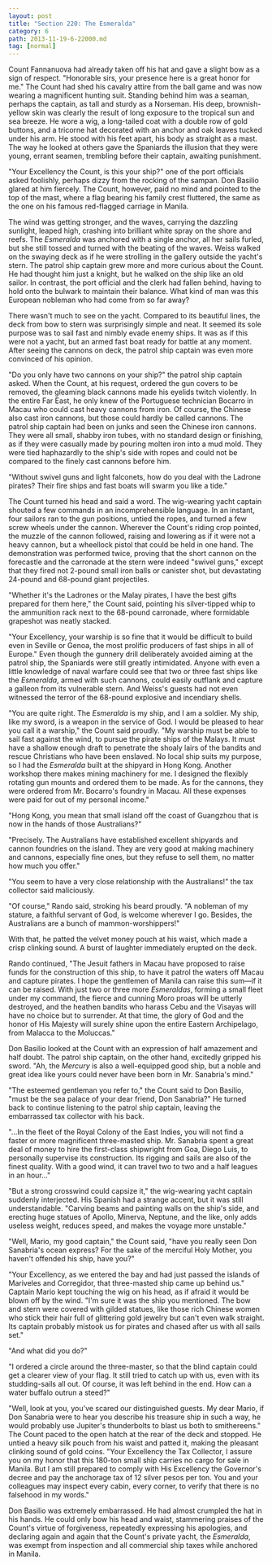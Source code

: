 ```yaml
---
layout: post
title: "Section 220: The Esmeralda"
category: 6
path: 2013-11-19-6-22000.md
tag: [normal]
---
```


Count Fannanuova had already taken off his hat and gave a slight bow as a sign of respect. "Honorable sirs, your presence here is a great honor for me." The Count had shed his cavalry attire from the ball game and was now wearing a magnificent hunting suit. Standing behind him was a seaman, perhaps the captain, as tall and sturdy as a Norseman. His deep, brownish-yellow skin was clearly the result of long exposure to the tropical sun and sea breeze. He wore a wig, a long-tailed coat with a double row of gold buttons, and a tricorne hat decorated with an anchor and oak leaves tucked under his arm. He stood with his feet apart, his body as straight as a mast. The way he looked at others gave the Spaniards the illusion that they were young, errant seamen, trembling before their captain, awaiting punishment.

"Your Excellency the Count, is this your ship?" one of the port officials asked foolishly, perhaps dizzy from the rocking of the sampan. Don Basilio glared at him fiercely. The Count, however, paid no mind and pointed to the top of the mast, where a flag bearing his family crest fluttered, the same as the one on his famous red-flagged carriage in Manila.

The wind was getting stronger, and the waves, carrying the dazzling sunlight, leaped high, crashing into brilliant white spray on the shore and reefs. The *Esmeralda* was anchored with a single anchor, all her sails furled, but she still tossed and turned with the beating of the waves. Weiss walked on the swaying deck as if he were strolling in the gallery outside the yacht's stern. The patrol ship captain grew more and more curious about the Count. He had thought him just a knight, but he walked on the ship like an old sailor. In contrast, the port official and the clerk had fallen behind, having to hold onto the bulwark to maintain their balance. What kind of man was this European nobleman who had come from so far away?

There wasn't much to see on the yacht. Compared to its beautiful lines, the deck from bow to stern was surprisingly simple and neat. It seemed its sole purpose was to sail fast and nimbly evade enemy ships. It was as if this were not a yacht, but an armed fast boat ready for battle at any moment. After seeing the cannons on deck, the patrol ship captain was even more convinced of his opinion.

"Do you only have two cannons on your ship?" the patrol ship captain asked. When the Count, at his request, ordered the gun covers to be removed, the gleaming black cannons made his eyelids twitch violently. In the entire Far East, he only knew of the Portuguese technician Bocarro in Macau who could cast heavy cannons from iron. Of course, the Chinese also cast iron cannons, but those could hardly be called cannons. The patrol ship captain had been on junks and seen the Chinese iron cannons. They were all small, shabby iron tubes, with no standard design or finishing, as if they were casually made by pouring molten iron into a mud mold. They were tied haphazardly to the ship's side with ropes and could not be compared to the finely cast cannons before him.

"Without swivel guns and light falconets, how do you deal with the Ladrone pirates? Their fire ships and fast boats will swarm you like a tide."

The Count turned his head and said a word. The wig-wearing yacht captain shouted a few commands in an incomprehensible language. In an instant, four sailors ran to the gun positions, untied the ropes, and turned a few screw wheels under the cannon. Wherever the Count's riding crop pointed, the muzzle of the cannon followed, raising and lowering as if it were not a heavy cannon, but a wheellock pistol that could be held in one hand. The demonstration was performed twice, proving that the short cannon on the forecastle and the carronade at the stern were indeed "swivel guns," except that they fired not 2-pound small iron balls or canister shot, but devastating 24-pound and 68-pound giant projectiles.

"Whether it's the Ladrones or the Malay pirates, I have the best gifts prepared for them here," the Count said, pointing his silver-tipped whip to the ammunition rack next to the 68-pound carronade, where formidable grapeshot was neatly stacked.

"Your Excellency, your warship is so fine that it would be difficult to build even in Seville or Genoa, the most prolific producers of fast ships in all of Europe." Even though the gunnery drill deliberately avoided aiming at the patrol ship, the Spaniards were still greatly intimidated. Anyone with even a little knowledge of naval warfare could see that two or three fast ships like the *Esmeralda*, armed with such cannons, could easily outflank and capture a galleon from its vulnerable stern. And Weiss's guests had not even witnessed the terror of the 68-pound explosive and incendiary shells.

"You are quite right. The *Esmeralda* is my ship, and I am a soldier. My ship, like my sword, is a weapon in the service of God. I would be pleased to hear you call it a warship," the Count said proudly. "My warship must be able to sail fast against the wind, to pursue the pirate ships of the Malays. It must have a shallow enough draft to penetrate the shoaly lairs of the bandits and rescue Christians who have been enslaved. No local ship suits my purpose, so I had the *Esmeralda* built at the shipyard in Hong Kong. Another workshop there makes mining machinery for me. I designed the flexibly rotating gun mounts and ordered them to be made. As for the cannons, they were ordered from Mr. Bocarro's foundry in Macau. All these expenses were paid for out of my personal income."

"Hong Kong, you mean that small island off the coast of Guangzhou that is now in the hands of those Australians?"

"Precisely. The Australians have established excellent shipyards and cannon foundries on the island. They are very good at making machinery and cannons, especially fine ones, but they refuse to sell them, no matter how much you offer."

"You seem to have a very close relationship with the Australians!" the tax collector said maliciously.

"Of course," Rando said, stroking his beard proudly. "A nobleman of my stature, a faithful servant of God, is welcome wherever I go. Besides, the Australians are a bunch of mammon-worshippers!"

With that, he patted the velvet money pouch at his waist, which made a crisp clinking sound. A burst of laughter immediately erupted on the deck.

Rando continued, "The Jesuit fathers in Macau have proposed to raise funds for the construction of this ship, to have it patrol the waters off Macau and capture pirates. I hope the gentlemen of Manila can raise this sum—if it can be raised. With just two or three more *Esmeraldas*, forming a small fleet under my command, the fierce and cunning Moro proas will be utterly destroyed, and the heathen bandits who harass Cebu and the Visayas will have no choice but to surrender. At that time, the glory of God and the honor of His Majesty will surely shine upon the entire Eastern Archipelago, from Malacca to the Moluccas."

Don Basilio looked at the Count with an expression of half amazement and half doubt. The patrol ship captain, on the other hand, excitedly gripped his sword. "Ah, the *Mercury* is also a well-equipped good ship, but a noble and great idea like yours could never have been born in Mr. Sanabria's mind."

"The esteemed gentleman you refer to," the Count said to Don Basilio, "must be the sea palace of your dear friend, Don Sanabria?" He turned back to continue listening to the patrol ship captain, leaving the embarrassed tax collector with his back.

"...In the fleet of the Royal Colony of the East Indies, you will not find a faster or more magnificent three-masted ship. Mr. Sanabria spent a great deal of money to hire the first-class shipwright from Goa, Diego Luis, to personally supervise its construction. Its rigging and sails are also of the finest quality. With a good wind, it can travel two to two and a half leagues in an hour..."

"But a strong crosswind could capsize it," the wig-wearing yacht captain suddenly interjected. His Spanish had a strange accent, but it was still understandable. "Carving beams and painting walls on the ship's side, and erecting huge statues of Apollo, Minerva, Neptune, and the like, only adds useless weight, reduces speed, and makes the voyage more unstable."

"Well, Mario, my good captain," the Count said, "have you really seen Don Sanabria's ocean express? For the sake of the merciful Holy Mother, you haven't offended his ship, have you?"

"Your Excellency, as we entered the bay and had just passed the islands of Mariveles and Corregidor, that three-masted ship came up behind us." Captain Mario kept touching the wig on his head, as if afraid it would be blown off by the wind. "I'm sure it was the ship you mentioned. The bow and stern were covered with gilded statues, like those rich Chinese women who stick their hair full of glittering gold jewelry but can't even walk straight. Its captain probably mistook us for pirates and chased after us with all sails set."

"And what did you do?"

"I ordered a circle around the three-master, so that the blind captain could get a clearer view of your flag. It still tried to catch up with us, even with its studding-sails all out. Of course, it was left behind in the end. How can a water buffalo outrun a steed?"

"Well, look at you, you've scared our distinguished guests. My dear Mario, if Don Sanabria were to hear you describe his treasure ship in such a way, he would probably use Jupiter's thunderbolts to blast us both to smithereens." The Count paced to the open hatch at the rear of the deck and stopped. He untied a heavy silk pouch from his waist and patted it, making the pleasant clinking sound of gold coins. "Your Excellency the Tax Collector, I assure you on my honor that this 180-ton small ship carries no cargo for sale in Manila. But I am still prepared to comply with His Excellency the Governor's decree and pay the anchorage tax of 12 silver pesos per ton. You and your colleagues may inspect every cabin, every corner, to verify that there is no falsehood in my words."

Don Basilio was extremely embarrassed. He had almost crumpled the hat in his hands. He could only bow his head and waist, stammering praises of the Count's virtue of forgiveness, repeatedly expressing his apologies, and declaring again and again that the Count's private yacht, the *Esmeralda*, was exempt from inspection and all commercial ship taxes while anchored in Manila.
